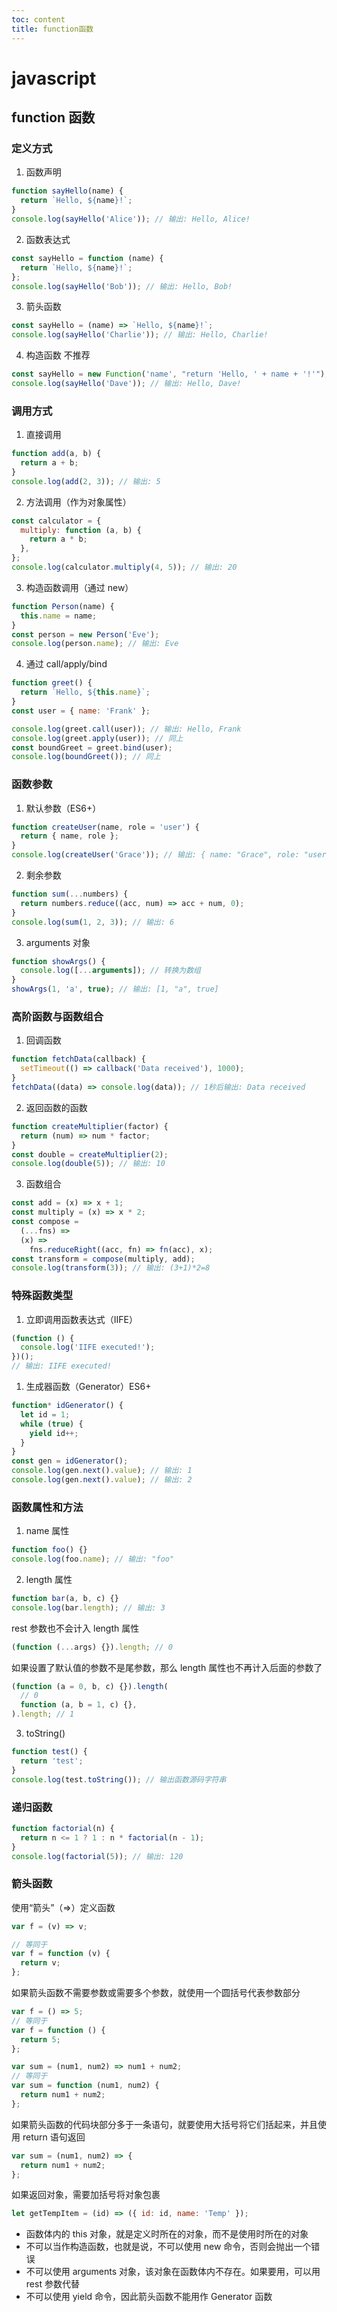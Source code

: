 ```yaml
---
toc: content
title: function函数
---
```


# javascript

## function 函数

### 定义方式

1. 函数声明

```javascript
function sayHello(name) {
  return `Hello, ${name}!`;
}
console.log(sayHello('Alice')); // 输出: Hello, Alice!
```

2. 函数表达式

```javascript
const sayHello = function (name) {
  return `Hello, ${name}!`;
};
console.log(sayHello('Bob')); // 输出: Hello, Bob!
```

3. 箭头函数

```javascript
const sayHello = (name) => `Hello, ${name}!`;
console.log(sayHello('Charlie')); // 输出: Hello, Charlie!
```

4. 构造函数 不推荐

```javascript
const sayHello = new Function('name', "return 'Hello, ' + name + '!'");
console.log(sayHello('Dave')); // 输出: Hello, Dave!
```

### 调用方式

1. 直接调用

```javascript
function add(a, b) {
  return a + b;
}
console.log(add(2, 3)); // 输出: 5
```

2. 方法调用（作为对象属性）

```javascript
const calculator = {
  multiply: function (a, b) {
    return a * b;
  },
};
console.log(calculator.multiply(4, 5)); // 输出: 20
```

3. 构造函数调用（通过 new）

```javascript
function Person(name) {
  this.name = name;
}
const person = new Person('Eve');
console.log(person.name); // 输出: Eve
```

4. 通过 call/apply/bind

```javascript
function greet() {
  return `Hello, ${this.name}`;
}
const user = { name: 'Frank' };

console.log(greet.call(user)); // 输出: Hello, Frank
console.log(greet.apply(user)); // 同上
const boundGreet = greet.bind(user);
console.log(boundGreet()); // 同上
```

### 函数参数

1. 默认参数（ES6+）

```javascript
function createUser(name, role = 'user') {
  return { name, role };
}
console.log(createUser('Grace')); // 输出: { name: "Grace", role: "user" }
```

2. 剩余参数

```javascript
function sum(...numbers) {
  return numbers.reduce((acc, num) => acc + num, 0);
}
console.log(sum(1, 2, 3)); // 输出: 6
```

3. arguments 对象

```javascript
function showArgs() {
  console.log([...arguments]); // 转换为数组
}
showArgs(1, 'a', true); // 输出: [1, "a", true]
```

### 高阶函数与函数组合

1. 回调函数

```javascript
function fetchData(callback) {
  setTimeout(() => callback('Data received'), 1000);
}
fetchData((data) => console.log(data)); // 1秒后输出: Data received
```

2. 返回函数的函数

```javascript
function createMultiplier(factor) {
  return (num) => num * factor;
}
const double = createMultiplier(2);
console.log(double(5)); // 输出: 10
```

3. 函数组合

```javascript
const add = (x) => x + 1;
const multiply = (x) => x * 2;
const compose =
  (...fns) =>
  (x) =>
    fns.reduceRight((acc, fn) => fn(acc), x);
const transform = compose(multiply, add);
console.log(transform(3)); // 输出: (3+1)*2=8
```

### 特殊函数类型

1. 立即调用函数表达式（IIFE）

```javascript
(function () {
  console.log('IIFE executed!');
})();
// 输出: IIFE executed!
```

1. 生成器函数（Generator）ES6+

```javascript
function* idGenerator() {
  let id = 1;
  while (true) {
    yield id++;
  }
}
const gen = idGenerator();
console.log(gen.next().value); // 输出: 1
console.log(gen.next().value); // 输出: 2
```

### 函数属性和方法

1. name 属性

```javascript
function foo() {}
console.log(foo.name); // 输出: "foo"
```

2. length 属性

```javascript
function bar(a, b, c) {}
console.log(bar.length); // 输出: 3
```

rest 参数也不会计入 length 属性

```js
(function (...args) {}).length; // 0
```

如果设置了默认值的参数不是尾参数，那么 length 属性也不再计入后面的参数了

```js
(function (a = 0, b, c) {}).length(
  // 0
  function (a, b = 1, c) {},
).length; // 1
```

3. toString()

```javascript
function test() {
  return 'test';
}
console.log(test.toString()); // 输出函数源码字符串
```

### 递归函数

```javascript
function factorial(n) {
  return n <= 1 ? 1 : n * factorial(n - 1);
}
console.log(factorial(5)); // 输出: 120
```

### 箭头函数

使用“箭头”（=>）定义函数

```js
var f = (v) => v;

// 等同于
var f = function (v) {
  return v;
};
```

如果箭头函数不需要参数或需要多个参数，就使用一个圆括号代表参数部分

```js
var f = () => 5;
// 等同于
var f = function () {
  return 5;
};

var sum = (num1, num2) => num1 + num2;
// 等同于
var sum = function (num1, num2) {
  return num1 + num2;
};
```

如果箭头函数的代码块部分多于一条语句，就要使用大括号将它们括起来，并且使用 return 语句返回

```js
var sum = (num1, num2) => {
  return num1 + num2;
};
```

如果返回对象，需要加括号将对象包裹

```js
let getTempItem = (id) => ({ id: id, name: 'Temp' });
```

<Alert>

- 函数体内的 this 对象，就是定义时所在的对象，而不是使用时所在的对象
- 不可以当作构造函数，也就是说，不可以使用 new 命令，否则会抛出一个错误
- 不可以使用 arguments 对象，该对象在函数体内不存在。如果要用，可以用 rest 参数代替
- 不可以使用 yield 命令，因此箭头函数不能用作 Generator 函数

</Alert>

<BackTop></BackTop>